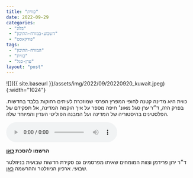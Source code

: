 ```yaml
---
title: "כווית"
date: 2022-09-29
categories: 
 - "בלוג"
 - "השבוע-במזרח-התיכון"
 - "פודקאסט"
tags: 
 - "המזרח-התיכון"
 - "כווית"
 - "ערן-סגל"
layout: "post"
---
```


![]({{ site.baseurl }}/assets/img/2022/09/20220920_kuwait.jpeg){:width="1024"}

כווית היא מדינה קטנה לחופי המפרץ הפרסי שמוזכרת לעיתים רחוקות בלבד בחדשות. בפרק הזה, ד״ר ערן סגל מאונ׳ חיפה מספר על איך הוקמה המדינה, אל תפקידם של הפלסטינים בהיסטוריה של המדינה ועל המבנה הפוליטי העדין והמיוחד שלה.

<audio controls src="https://d3ctxlq1ktw2nl.cloudfront.net/staging/2022-8-29/288381877-44100-2-b1105df70b0fd.m4a" class=" wp-block-audio"></audio>

**הרשמו להסכת [כאן](https://anchor.fm/hashavua)**

 ד״ר ירון פרידמן וצוות המומחים שאיתו מפרסמים גם סקירת חדשות שבועית בניוזלטר שבועי. ארכיון הניוזלטר וההרשמה [כאן](https://us7.campaign-archive.com/home/?u=11fe1442157d219f56c36d2a9&id=e0b5399e69).

